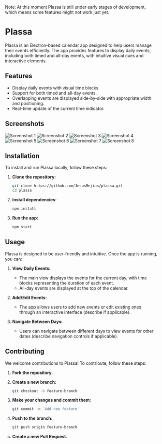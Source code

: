 Note: At this moment Plassa is still under early stages of development, which means some features might not work just yet.

# Plassa

Plassa is an Electron-based calendar app designed to help users manage their events efficiently. The app provides features to display daily events, including both timed and all-day events, with intuitive visual cues and interactive elements.

## Features

- Display daily events with visual time blocks.
- Support for both timed and all-day events.
- Overlapping events are displayed side-by-side with appropriate width and positioning.
- Real-time update of the current time indicator.

## Screenshots

![Screenshot 1](https://github.com/user-attachments/assets/365a485a-47d7-474f-b7d2-4103f344110a)
![Screenshot 2](https://github.com/user-attachments/assets/82daddb7-06bc-4a30-a0b1-bd6dddb6c69c)
![Screenshot 3](https://github.com/user-attachments/assets/d538690d-0d54-4da9-903d-3f281ecbf494)
![Screenshot 4](https://github.com/user-attachments/assets/f2af695d-0670-4efd-9707-481c2bfb72ea)
![Screenshot 5](https://github.com/user-attachments/assets/d0a84dba-1ece-49b1-a01d-a734f8a16e59)
![Screenshot 6](https://github.com/user-attachments/assets/ed7b709a-583e-440c-9ba2-eb320ddd3fa9)
![Screenshot 7](https://github.com/user-attachments/assets/06662227-670c-4ca5-af76-04347d674d00)
![Screenshot 8](https://github.com/user-attachments/assets/ca3ddd95-e387-48e0-b2a6-1afd7d3fffa5)


## Installation

To install and run Plassa locally, follow these steps:

1. **Clone the repository:**

    ```sh
    git clone https://github.com/JesusMejias/plassa.git
    cd plassa
    ```

2. **Install dependencies:**

    ```sh
    npm install
    ```

3. **Run the app:**

    ```sh
    npm start
    ```

## Usage

Plassa is designed to be user-friendly and intuitive. Once the app is running, you can:

1. **View Daily Events:**
   - The main view displays the events for the current day, with time blocks representing the duration of each event.
   - All-day events are displayed at the top of the calendar.

2. **Add/Edit Events:**
   - The app allows users to add new events or edit existing ones through an interactive interface (describe if applicable).

3. **Navigate Between Days:**
   - Users can navigate between different days to view events for other dates (describe navigation controls if applicable).

## Contributing

We welcome contributions to Plassa! To contribute, follow these steps:

1. **Fork the repository.**
2. **Create a new branch:**

    ```sh
    git checkout -b feature-branch
    ```

3. **Make your changes and commit them:**

    ```sh
    git commit -m 'Add new feature'
    ```

4. **Push to the branch:**

    ```sh
    git push origin feature-branch
    ```

5. **Create a new Pull Request.**
